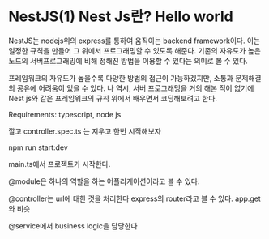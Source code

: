 # NestJS(1) Nest Js란? Hello world

NestJS는 nodejs위의 express를 통하여 움직이는 backend framework이다. 이는 일정한 규칙을 만들어 그 위에서 프로그래밍할 수 있도록 해준다. 기존의 자유도가 높은 노드의 서버프로그래밍에 비해 정해진 방법을 이용할 수 있다는 의미로 볼 수 있다. 

프레임워크의 자유도가 높을수록 다양한 방법의 접근이 가능하겠지만, 소통과 문제해결의 공유에 어려움이 있을 수 있다. 나 역시, 서버 프로그래밍을 거의 해본 적이 없기에 Nest js와 같은 프레임워크의 규칙 위에서 배우면서 코딩해보려고 한다.

Requirements: typescript, node js

깔고 controller.spec.ts 는 지우고 한번 시작해보자

npm run start:dev



main.ts에서 프로젝트가 시작한다.

@module은 하나의 역할을 하는 어플리케이션이라고 볼 수 있다. 

@controller는 url에 대한 것을 처리한다 express의 router라고 볼 수 있다. app.get와 비슷

@service에서 business logic을 담당한다